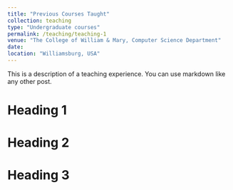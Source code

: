 ```yaml
---
title: "Previous Courses Taught"
collection: teaching
type: "Undergraduate courses"
permalink: /teaching/teaching-1
venue: "The College of William & Mary, Computer Science Department"
date: 
location: "Williamsburg, USA"
---
```


This is a description of a teaching experience. You can use markdown like any other post.

Heading 1
======

Heading 2
======

Heading 3
======
